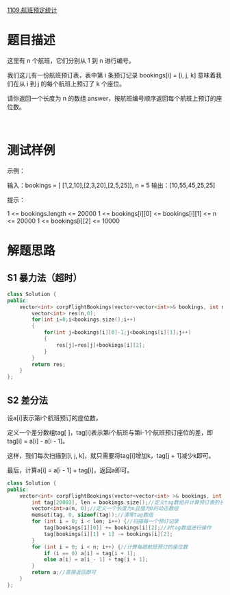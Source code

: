 [1109.航班预定统计](https://leetcode-cn.com/problems/corporate-flight-bookings/)
# 题目描述
这里有 n 个航班，它们分别从 1 到 n 进行编号。

我们这儿有一份航班预订表，表中第 i 条预订记录 bookings[i] = [i, j, k] 意味着我们在从 i 到 j 的每个航班上预订了 k 个座位。

请你返回一个长度为 n 的数组 answer，按航班编号顺序返回每个航班上预订的座位数。

 
# 测试样例
示例：

输入：bookings = [ [1,2,10],[2,3,20],[2,5,25]], n = 5
输出：[10,55,45,25,25]
 

提示：

1 <= bookings.length <= 20000
1 <= bookings[i][0] <= bookings[i][1] <= n <= 20000
1 <= bookings[i][2] <= 10000

# 解题思路
## S1 暴力法（超时）
```c++
class Solution {
public:
    vector<int> corpFlightBookings(vector<vector<int>>& bookings, int n) {
        vector<int> res(n,0);
        for(int i=0;i<bookings.size();i++)
        {
            for(int j=bookings[i][0]-1;j<bookings[i][1];j++)
            {
                res[j]=res[j]+bookings[i][2];
            }
        }
        return res;
    }
};
```

## S2 差分法
设a[i]表示第i个航班预订的座位数。

定义一个差分数组tag[ ]，tag[i]表示第i个航班与第i-1个航班预订座位的差，即tag[i] = a[i] - a[i - 1]。

这样，我们每次扫描到[i, j, k]，就只需要将tag[i]增加k，tag[j + 1]减少k即可。

最后，计算a[i] = a[i - 1] + tag[i]，返回a即可。


```c++
class Solution {
public:
    vector<int> corpFlightBookings(vector<vector<int> >& bookings, int n) {
        int tag[20003], len = bookings.size();//定义tag数组并计算预订表的长度
        vector<int>a(n, 0);//定义一个长度为n且值为0的动态数组
        memset(tag, 0, sizeof(tag));//清零tag数组
        for (int i = 0; i < len; i++) {//扫描每一个预订记录
            tag[bookings[i][0]] += bookings[i][2];//对tag数组进行操作
            tag[bookings[i][1] + 1] -= bookings[i][2];
        }
        for (int i = 0; i < n; i++) {//计算每趟航班预订的座位数
            if (i == 0) a[i] = tag[i + 1];
            else a[i] = a[i - 1] + tag[i + 1];
        }
        return a;//直接返回即可
    }
};
```